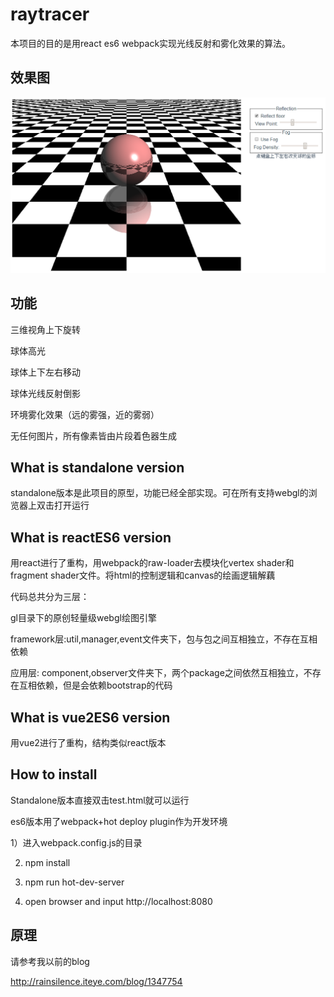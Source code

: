 # raytracer
本项目的目的是用react es6 webpack实现光线反射和雾化效果的算法。


## 效果图
![image](https://github.com/rainsilence0911/raytracer/blob/master/standalone/image/snipshot0725.png)

## 功能
三维视角上下旋转

球体高光

球体上下左右移动

球体光线反射倒影

环境雾化效果（远的雾强，近的雾弱）

无任何图片，所有像素皆由片段着色器生成

## What is standalone version
standalone版本是此项目的原型，功能已经全部实现。可在所有支持webgl的浏览器上双击打开运行

## What is reactES6 version
用react进行了重构，用webpack的raw-loader去模块化vertex shader和fragment shader文件。将html的控制逻辑和canvas的绘画逻辑解藕

代码总共分为三层：

gl目录下的原创轻量级webgl绘图引擎

framework层:util,manager,event文件夹下，包与包之间互相独立，不存在互相依赖

应用层: component,observer文件夹下，两个package之间依然互相独立，不存在互相依赖，但是会依赖bootstrap的代码

## What is vue2ES6 version
用vue2进行了重构，结构类似react版本

## How to install
Standalone版本直接双击test.html就可以运行

es6版本用了webpack+hot deploy plugin作为开发环境

1）进入webpack.config.js的目录

2) npm install

3) npm run hot-dev-server

4) open browser and input http://localhost:8080

## 原理

请参考我以前的blog

http://rainsilence.iteye.com/blog/1347754
